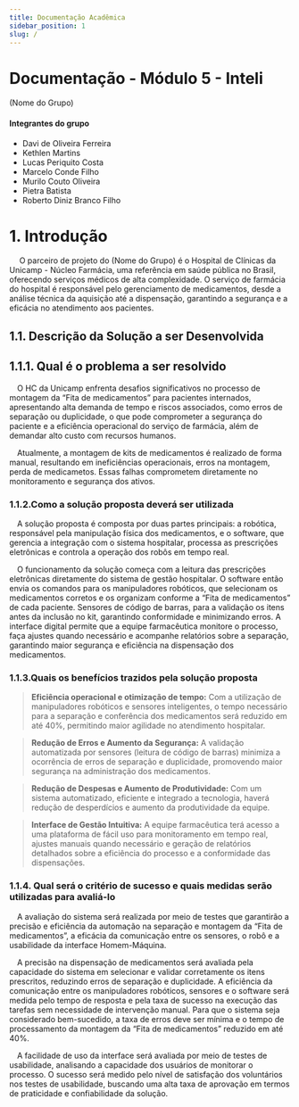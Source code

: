 ```yaml
---
title: Documentação Acadêmica
sidebar_position: 1
slug: /
---
```


# Documentação - Módulo 5 - Inteli

 (Nome do Grupo)

#### Integrantes do grupo

- Davi de Oliveira Ferreira
- Kethlen Martins
- Lucas Periquito Costa
- Marcelo Conde Filho
- Murilo Couto Oliveira
- Pietra Batista
- Roberto Diniz Branco Filho

# 1. Introdução

&emsp; O parceiro de projeto do (Nome do Grupo) é o Hospital de Clínicas da Unicamp - Núcleo Farmácia, uma referência em saúde pública no Brasil, oferecendo serviços médicos de alta complexidade. O serviço de farmácia do hospital é responsável pelo gerenciamento de medicamentos, desde a análise técnica da aquisição até a dispensação, garantindo a segurança e a eficácia no atendimento aos pacientes.

## 1.1. Descrição da Solução a ser Desenvolvida

## 1.1.1. Qual é o problema a ser resolvido

&emsp;O HC da Unicamp enfrenta desafios significativos no processo de montagem da “Fita de medicamentos” para pacientes
internados, apresentando alta demanda de tempo e riscos associados, como erros de separação ou
duplicidade, o que pode comprometer a segurança do paciente e a eficiência operacional do serviço
de farmácia, além de demandar alto custo com recursos humanos.

&emsp;Atualmente, a montagem de kits de medicamentos é realizado de forma manual, resultando em ineficiências operacionais, erros na montagem, perda de medicametos. Essas falhas comprometem diretamente no monitoramento e segurança dos ativos.  

### 1.1.2.Como a solução proposta deverá ser utilizada

&emsp;A solução proposta é composta por duas partes principais: a robótica, responsável pela manipulação física dos medicamentos, e o software, que gerencia a integração com o sistema hospitalar, processa as prescrições eletrônicas e controla a operação dos robôs em tempo real.

&emsp;O funcionamento da solução começa com a leitura das prescrições eletrônicas diretamente do sistema de gestão hospitalar. O software então envia os comandos para os manipuladores robóticos, que selecionam os medicamentos corretos e os organizam conforme a “Fita de medicamentos” de cada paciente. Sensores de código de barras, para a validação os itens antes da inclusão no kit, garantindo conformidade e minimizando erros. A interface digital permite que a equipe farmacêutica monitore o processo, faça ajustes quando necessário e acompanhe relatórios sobre a separação, garantindo maior segurança e eficiência na dispensação dos medicamentos.

### 1.1.3.Quais os benefícios trazidos pela solução proposta

> **Eficiência operacional e otimização de tempo:** Com a utilização de manipuladores robóticos e sensores inteligentes, o tempo necessário para a separação e conferência dos medicamentos será reduzido em até 40%, permitindo maior agilidade no atendimento hospitalar.

> **Redução de Erros e Aumento da Segurança:** A validação automatizada por sensores (leitura de código de barras) minimiza a ocorrência de erros de separação e duplicidade, promovendo maior segurança na administração dos medicamentos.

> **Redução de Despesas e Aumento de Produtividade:** Com um sistema automatizado, eficiente e integrado a tecnologia, haverá redução de desperdícios e aumento da produtividade da equipe.

> **Interface de Gestão Intuitiva:** A equipe farmacêutica terá acesso a uma plataforma de fácil uso para monitoramento em tempo real, ajustes manuais quando necessário e geração de relatórios detalhados sobre a eficiência do processo e a conformidade das dispensações.

### 1.1.4. Qual será o critério de sucesso e quais medidas serão utilizadas para avaliá-lo  

&emsp;A avaliação do sistema será realizada por meio de testes que garantirão a precisão e eficiência da automação na separação e montagem da “Fita de medicamentos”, a eficácia da comunicação entre os sensores, o robô e a usabilidade da interface Homem-Máquina.  

&emsp;A precisão na dispensação de medicamentos será avaliada pela capacidade do sistema em selecionar e validar corretamente os itens prescritos, reduzindo erros de separação e duplicidade. A eficiência da comunicação entre os manipuladores robóticos, sensores e o software será medida pelo tempo de resposta e pela taxa de sucesso na execução das tarefas sem necessidade de intervenção manual. Para que o sistema seja considerado bem-sucedido, a taxa de erros deve ser mínima e o tempo de processamento da montagem da “Fita de medicamentos” reduzido em até 40%.  

&emsp;A facilidade de uso da interface será avaliada por meio de testes de usabilidade, analisando a capacidade dos usuários de monitorar o processo. O sucesso será medido pelo nível de satisfação dos voluntários nos testes de usabilidade, buscando uma alta taxa de aprovação em termos de praticidade e confiabilidade da solução.  